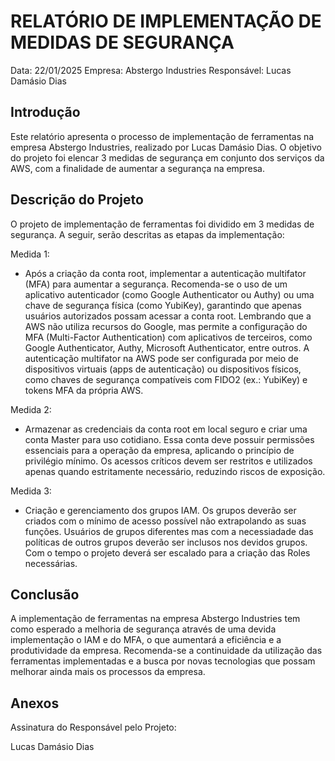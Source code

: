# RELATÓRIO DE IMPLEMENTAÇÃO DE MEDIDAS DE SEGURANÇA

Data: 22/01/2025
Empresa: Abstergo Industries 
Responsável: Lucas Damásio Dias

## Introdução
Este relatório apresenta o processo de implementação de ferramentas na empresa Abstergo Industries, realizado por Lucas Damásio Dias. O objetivo do projeto foi elencar 3 medidas de segurança em conjunto dos serviços da AWS, com a finalidade de aumentar a segurança na empresa.

## Descrição do Projeto
O projeto de implementação de ferramentas foi dividido em 3 medidas de segurança. A seguir, serão descritas as etapas da implementação:

Medida 1: 
- Após a criação da conta root, implementar a autenticação multifator (MFA) para aumentar a segurança. Recomenda-se o uso de um aplicativo autenticador (como Google Authenticator ou Authy) ou uma chave de segurança física (como YubiKey), garantindo que apenas usuários autorizados possam acessar a conta root. Lembrando que a AWS não utiliza recursos do Google, mas permite a configuração do MFA (Multi-Factor Authentication) com aplicativos de terceiros, como Google Authenticator, Authy, Microsoft Authenticator, entre outros. A autenticação multifator na AWS pode ser configurada por meio de dispositivos virtuais (apps de autenticação) ou dispositivos físicos, como chaves de segurança compatíveis com FIDO2 (ex.: YubiKey) e tokens MFA da própria AWS.

Medida 2: 
- Armazenar as credenciais da conta root em local seguro e criar uma conta Master para uso cotidiano. Essa conta deve possuir permissões essenciais para a operação da empresa, aplicando o princípio de privilégio mínimo. Os acessos críticos devem ser restritos e utilizados apenas quando estritamente necessário, reduzindo riscos de exposição.

Medida 3: 
- Criação e gerenciamento dos grupos IAM. Os grupos deverão ser criados com o mínimo de acesso possível não extrapolando as suas funções. Usuários de grupos diferentes mas com a necessiadade das políticas de outros grupos deverão ser inclusos nos devidos grupos. Com o tempo o projeto deverá ser escalado para a criação das Roles necessárias.


## Conclusão
A implementação de ferramentas na empresa Abstergo Industries tem como esperado a melhoria de segurança através de uma devida implementação o IAM e do MFA, o que aumentará a eficiência e a produtividade da empresa. Recomenda-se a continuidade da utilização das ferramentas implementadas e a busca por novas tecnologias que possam melhorar ainda mais os processos da empresa.

## Anexos

Assinatura do Responsável pelo Projeto:

Lucas Damásio Dias
